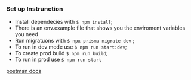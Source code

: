 ### Set up Instrunction

- Install dependecies with `$ npm install`;
- There is an env.example file that shows you the enviroment variables you need
- Run migratuons with `$ npx prisma migrate dev` ;
- To run in dev mode use `$ npm run start:dev`;
- To create prod build `$ npm run build`;
- To run in prod use `$ npm run start`

[postman docs](https://documenter.getpostman.com/view/20589483/2sAYBRHENT 'postman')
